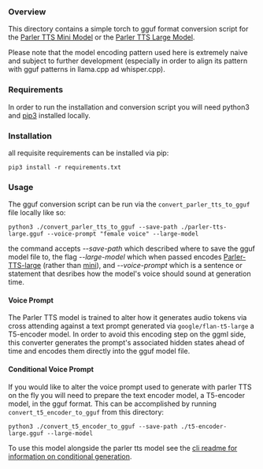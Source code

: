 ### Overview

This directory contains a simple torch to gguf format conversion script for the [Parler TTS Mini Model](https://huggingface.co/parler-tts/parler-tts-mini-v1) or the [Parler TTS Large Model](https://huggingface.co/parler-tts/parler-tts-large-v1).

Please note that the model encoding pattern used here is extremely naive and subject to further development (especially in order to align its pattern with gguf patterns in llama.cpp ad whisper.cpp).

### Requirements

In order to run the installation and conversion script you will need python3 and [pip3](https://packaging.python.org/en/latest/tutorials/installing-packages/) installed locally.

### Installation

all requisite requirements can be installed via pip:
```commandline
pip3 install -r requirements.txt 
```

### Usage

The gguf conversion script can be run via the `convert_parler_tts_to_gguf` file locally like so: 
```commandline
python3 ./convert_parler_tts_to_gguf --save-path ./parler-tts-large.gguf --voice-prompt "female voice" --large-model
```

the command accepts _--save-path_ which described where to save the gguf model file to, the flag _--large-model_ which when passed encodes [Parler-TTS-large](https://huggingface.co/parler-tts/parler-tts-large-v1) (rather than [mini](https://huggingface.co/parler-tts/parler-tts-mini-v1)), and _--voice-prompt_ which is a sentence or statement that desribes how the model's voice should sound at generation time.

#### Voice Prompt

The Parler TTS model is trained to alter how it generates audio tokens via cross attending against a text prompt generated via `google/flan-t5-large` a T5-encoder model. In order to avoid this encoding step on the ggml side, this converter generates the prompt's associated hidden states ahead of time and encodes them directly into the gguf model file.

#### Conditional Voice Prompt

If you would like to alter the voice prompt used to generate with parler TTS on the fly you will need to prepare the text encoder model, a T5-encoder model, in the gguf format. This can be accomplished by running `convert_t5_encoder_to_gguf` from this directory:

```commandline
python3 ./convert_t5_encoder_to_gguf --save-path ./t5-encoder-large.gguf --large-model
```

To use this model alongside the parler tts model see the [cli readme for information on conditional generation](../examples/cli/README.md).